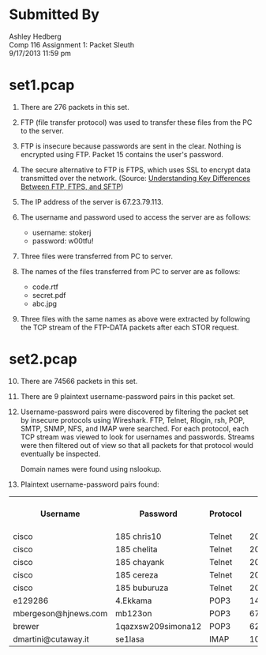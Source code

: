 Submitted By
============
Ashley Hedberg  
Comp 116 Assignment 1: Packet Sleuth  
9/17/2013 11:59 pm

set1.pcap
=========
1. There are 276 packets in this set.

2. FTP (file transfer protocol) was used to transfer these files from the PC to
   the server.

3. FTP is insecure because passwords are sent in the clear. Nothing is
   encrypted using FTP. Packet 15 contains the user's password.

4. The secure alternative to FTP is FTPS, which uses SSL to encrypt data
   transmitted over the network. (Source: [Understanding Key Differences
   Between FTP, FTPS, and SFTP](http://www.jscape.com/blog/bid/75602/Understanding-Key-Differences-Between-FTP-FTPS-and-SFTP))

5. The IP address of the server is 67.23.79.113.

6. The username and password used to access the server are as follows:
    * username: stokerj
    * password: w00tfu!

7. Three files were transferred from PC to server.

8. The names of the files transferred from PC to server are as follows:
    * code.rtf
    * secret.pdf
    * abc.jpg

9. Three files with the same names as above were extracted by following the
   TCP stream of the FTP-DATA packets after each STOR request.



set2.pcap
=========
10. There are 74566 packets in this set.

11. There are 9 plaintext username-password pairs in this packet set.

12. Username-password pairs were discovered by filtering the packet set by
    insecure protocols using Wireshark. FTP, Telnet, Rlogin, rsh, POP, SMTP, 
    SNMP, NFS, and IMAP were searched. For each protocol, each TCP stream was 
    viewed to look for usernames and passwords. Streams were then filtered out
    of view so that all packets for that protocol would eventually be 
    inspected.

    Domain names were found using nslookup.

13. Plaintext username-password pairs found:

<table>
  <tr>
    <th>Username</th>
    <th>Password</th>
    <th>Protocol</th>
    <th>Server IP</th>
    <th>Domain Name</th>
    <th>Destination Port Number</th>
  </tr>
  <tr>
    <!-- invalid -->
    <td>cisco</td>
    <td>185 chris10</td>
    <td>Telnet</td>
    <td>200.60.17.1</td>
    <td></td>
    <td>23</td>
  </tr>
  <tr>
    <!-- invalid -->
    <td>cisco</td>
    <td>185 chelita</td>
    <td>Telnet</td>
    <td>200.60.17.1</td>
    <td></td>
    <td>23</td>
  </tr>
  <tr>
    <!-- invalid -->
    <td>cisco</td>
    <td>185 chayank</td>
    <td>Telnet</td>
    <td>200.60.17.1</td>
    <td></td>
    <td>23</td>
  </tr>
  <tr>
    <!-- invalid -->
    <td>cisco</td>
    <td>185 cereza</td>
    <td>Telnet</td>
    <td>200.60.17.1</td>
    <td></td>
    <td>23</td>
  </tr>
  <tr>
    <!-- not sure... -->
    <td>cisco</td>
    <td>185 buburuza</td>
    <td>Telnet</td>
    <td>200.60.17.1</td>
    <td></td>
    <td>23</td>
  </tr>
  <tr>
    <!-- invalid -->
    <td>e129286</td>
    <td>4.Ekkama</td>
    <td>POP3</td>
    <td>144.122.144.179</td>
    <td>arikanda.general.services.metu.edu.tr</td>
    <td>110</td>
  </tr>
  <tr>
    <!-- valid -->
    <td>mbergeson@hjnews.com</td>
    <td>mb123on</td>
    <td>POP3</td>
    <td>67.128.149.178</td>
    <td>mail.newswest.com</td>
    <td>110</td>
  </tr>
  <tr>
    <!-- valid -->
    <td>brewer</td>
    <td>1qazxsw209simona12</td>
    <td>POP3</td>
    <td>62.173.185.22</td>
    <td>imartini.it</td>
    <td>110</td>
  </tr>
  <tr>
    <!-- valid -->
    <td>dmartini@cutaway.it</td>
    <td>se1lasa</td>
    <td>IMAP</td>
    <td>109.168.119.166</td>
    <td></td>
    <td>143</td>
  </tr>
</table>
